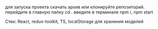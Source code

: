 для запуска проекта скачать архив или клонируйте репозиторий. перейдите в главную папку cd .
введите в терминале npm i, npm start

Стек: React, redux-toolkit, TS, localStorage для хранения моделей
